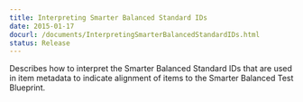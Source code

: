 ```yaml
---
title: Interpreting Smarter Balanced Standard IDs
date: 2015-01-17
docurl: /documents/InterpretingSmarterBalancedStandardIDs.html
status: Release
---
```

Describes how to interpret the Smarter Balanced Standard IDs that are used in item metadata to indicate alignment of items to the Smarter Balanced Test Blueprint.
